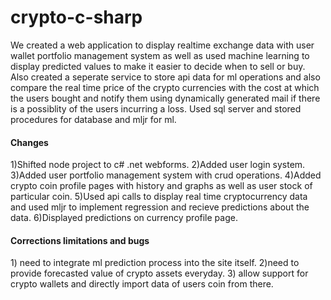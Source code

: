 # crypto-c-sharp

We created a web application to display realtime exchange data with user wallet portfolio management system as well as used machine learning to 
display predicted values to make it easier to decide when to sell or buy.
Also created a seperate service to store api data for ml operations and also compare the real time price of the crypto currencies with the cost at which the users bought
and notify them using dynamically generated mail if there is a possiblity of the users incurring a loss.
Used sql server and stored procedures for database and mljr for ml.

<h4>Changes</h4>
1)Shifted node project to c# .net webforms.
2)Added user login system.
3)Added user portfolio management system with crud operations.
4)Added crypto coin profile pages with history and graphs as well as user stock of particular coin.
5)Used api calls to display real time cryptocurrency data and used mljr to implement regression and recieve predictions about the data.
6)Displayed predictions on currency profile page.

<h4>Corrections limitations and bugs</h4>
1) need to integrate ml prediction process into the site itself.
2)need to provide forecasted value of crypto assets everyday.
3) allow support for crypto wallets and directly import data of users coin from there.
